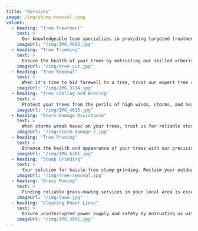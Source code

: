 ```yaml
---
title: "Services"
image: /img/stump-removal.jpeg
values:
  - heading: "Tree Treatment"
    text: >
      Our knowledgeable team specializes in providing targeted treatments tailored to the specific needs of trees commonly found in the area, such as live oak, pecan, and cedar elm. Whether your trees require pest control or disease management we've got you covered. Count on our expertise to ensure the long-term health and resilience of your beloved trees.
    imageUrl: "/img/IMG_4602.jpg"
  - heading: "Tree Trimming"
    text: >
      Ensure the health of your trees by entrusting our skilled arborists with the task of removing diseased, dead, or pest-affected branches. With our expertise in tree pruning, we'll effectively eliminate potential threats while enhancing the overall well-being of your trees.
    imageUrl: "/img/tree-cut.jpg"
  - heading: "Tree Removal"
    text: >
      When it's time to bid farewell to a tree, trust our expert tree removal services. Our experienced team employs safe and efficient techniques to remove trees of any size or condition. We prioritize the safety of your property and ensure minimal disruption to your surroundings.
    imageUrl: "/img/IMG_3714.jpg"
  - heading: "Tree Cabling and Bracing"
    text: >
      Protect your trees from the perils of high winds, storms, and heavy foliage with our professional tree cabling and bracing services. Our skilled team installs durable steel cables to effectively reduce stress and potential damage. Rest easy knowing that your trees are fortified and supported, ensuring their longevity and resilience. Invest in the strength and stability your trees deserve. 
    imageUrl: "/img/IMG_4615.jpg"
  - heading: "Storm Damage Assistance"
    text: >
      When storms wreak havoc on your trees, trust us for reliable storm damage assistance. Our expert team is equipped to handle fallen trees, broken branches, and hazardous situations caused by inclement weather. We'll promptly assess the damage, provide efficient and safe tree removal or trimming services, and help restore your property to its former glory.
    imageUrl: "/img/storm-damage-2.jpg"
  - heading: "Tree Pruning"
    text: >
      Enhance the health and appearance of your trees with our precision tree pruning services. Our skilled arborists carefully trim away dead branches, promote optimal growth, and create stunning tree shapes. Trust our expertise to maintain the vitality and beauty of your trees. Experience the difference with our meticulous tree pruning. Contact us now for a consultation.
    imageUrl: "/img/IMG_6381.jpg"
  - heading: "Stump Grinding"
    text: >
      Your solution for hassle-free stump grinding. Reclaim your outdoor space with our expert technicians and state-of-the-art equipment. Say goodbye to unsightly stumps and hello to a beautifully landscaped yard. Contact us today for prompt and professional service.
    imageUrl: "/img/tree-removal.jpg"
  - heading: "Grass Mowing"
    text: >
      Finding reliable grass-mowing services in your local area is essential for several reasons. We offer efficient and affordable grass-mowing services to customers. Give us a call today for a complimentary service estimate and let us take care of your yard needs.
    imageUrl: "/img/lawn.jpg"
  - heading: "Clearing Power Lines"
    text: >
      Ensure uninterrupted power supply and safety by entrusting us with professional power line clearing services. Our experienced team specializes in the safe and efficient clearance of vegetation around power lines, minimizing the risk of outages and potential hazards. 
    imageUrl: "/img/IMG_3991.jpg"
---
```

